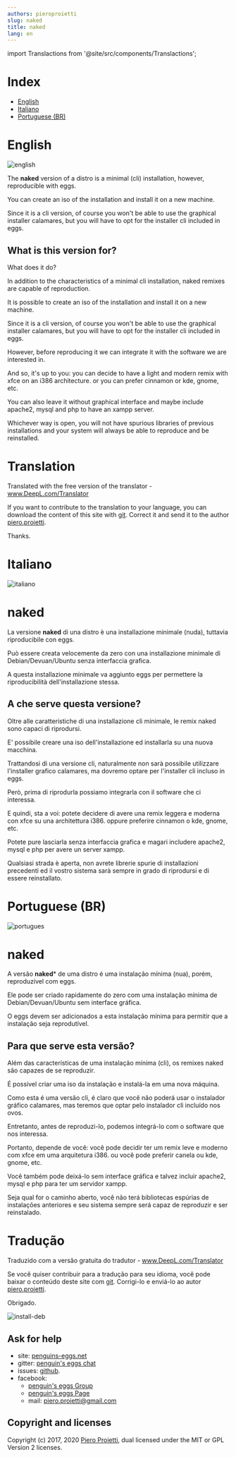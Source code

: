 ```yaml
---
authors: pieroproietti
slug: naked
title: naked
lang: en
---
```

import Translactions from '@site/src/components/Translactions';

<Translactions path="blog/naked"/>

# Index
* [English](#English)
* [Italiano](#Italiano)
* [Portuguese (BR)](#Portuguese-BR)

# English
![english](/images/flags/english.png)

The **naked** version of a distro is a minimal (cli) installation, however, reproducible with eggs. 

You can create an iso of the installation and install it on a new machine. 

Since it is a cli version, of course you won't be able to use the graphical installer calamares, but you will have to opt for the installer cli included in eggs.

## What is this version for?



What does it do? 

In addition to the characteristics of a minimal cli installation, naked remixes are capable of reproduction. 

It is possible to create an iso of the installation and install it on a new machine. 

Since it is a cli version, of course you won't be able to use the graphical installer calamares, but you will have to opt for the installer cli included in eggs.

However, before reproducing it we can integrate it with the software we are interested in. 

And so, it's up to you: you can decide to have a light and modern remix with xfce on an i386 architecture. or you can prefer cinnamon or kde, gnome, etc.

You can also leave it without graphical interface and maybe include apache2, mysql and php to have an xampp server.

Whichever way is open, you will not have spurious libraries of previous installations and your system will always be able to reproduce and be reinstalled.

# Translation
Translated with the free version of the translator - www.DeepL.com/Translator 

If you want to contribute to the translation to your language, you can download the content of this site with [git](https://github.com/pieroproietti/penguins-blog). Correct it and send it to the author [piero.proietti](mailto://piero.proietti@gmail.com).

Thanks.

# Italiano
![italiano](/images/flags/italian.webp)

# naked

La versione **naked** di una distro è una installazione minimale (nuda), tuttavia riproducibile con eggs. 

Può essere creata velocemente da zero con una installazione minimale di Debian/Devuan/Ubuntu senza interfaccia grafica. 

A questa installazione minimale va aggiunto eggs per permettere la riproducibilità dell'installazione stessa.

## A che serve questa versione?

Oltre alle caratteristiche di una installazione cli minimale, le remix naked sono capaci di riprodursi. 

E' possibile creare una iso dell'installazione ed installarla su una nuova macchina. 

Trattandosi di una versione cli, naturalmente non sarà possibile utilizzare l'installer grafico calamares, ma dovremo optare per l'installer cli incluso in eggs.

Però, prima di riprodurla possiamo integrarla con il software che ci interessa. 

E quindi, sta a voi: potete decidere di avere una remix leggera e moderna con xfce su una architettura i386. oppure preferire cinnamon o kde, gnome, etc.

Potete pure lasciarla senza interfaccia grafica e magari includere apache2, mysql e php per avere un server xampp.

Qualsiasi strada è aperta, non avrete librerie spurie di installazioni precedenti ed il vostro sistema sarà sempre in grado di riprodursi e di essere reinstallato.

# Portuguese (BR)

![portugues](/images/flags/portugues.png)

# naked

A versão **naked*** de uma distro é uma instalação mínima (nua), porém, reproduzível com eggs. 

Ele pode ser criado rapidamente do zero com uma instalação mínima de Debian/Devuan/Ubuntu sem interface gráfica. 

O eggs devem ser adicionados a esta instalação mínima para permitir que a instalação seja reprodutível.


## Para que serve esta versão?

Além das características de uma instalação mínima (cli), os remixes naked são capazes de se reproduzir. 

É possível criar uma iso da instalação e instalá-la em uma nova máquina. 

Como esta é uma versão cli, é claro que você não poderá usar o instalador gráfico calamares, mas teremos que optar pelo instalador cli incluído nos ovos.

Entretanto, antes de reproduzi-lo, podemos integrá-lo com o software que nos interessa. 

Portanto, depende de você: você pode decidir ter um remix leve e moderno com xfce em uma arquitetura i386. ou você pode preferir canela ou kde, gnome, etc.

Você também pode deixá-lo sem interface gráfica e talvez incluir apache2, mysql e php para ter um servidor xampp.

Seja qual for o caminho aberto, você não terá bibliotecas espúrias de instalações anteriores e seu sistema sempre será capaz de reproduzir e ser reinstalado.

# Tradução
Traduzido com a versão gratuita do tradutor - www.DeepL.com/Translator 

Se você quiser contribuir para a tradução para seu idioma, você pode baixar o conteúdo deste site com [git](https://github.com/pieroproietti/penguins-blog). Corrigi-lo e enviá-lo ao autor [piero.proietti](mailto://piero.proietti@gmail.com).

Obrigado.


![install-deb](https://github.com/pieroproietti/penguins-eggs/blob/master/documents/terminal-lessons/eggs_install.gif?raw=truehttps://)


## Ask for help
* site: [penguins-eggs.net](https://penguins-eggs.net)
* gitter: [penguin's eggs chat](https://gitter.im/penguins-eggs-1/community?source=orgpage)
* issues: [github](https://github.com/pieroproietti/penguins-eggs/issues).
* facebook:  
   * [penguin's eggs Group](https://www.facebook.com/groups/128861437762355/)
   * [penguin's eggs Page](https://www.facebook.com/penguinseggs)
   * mail: piero.proietti@gmail.com

## Copyright and licenses
Copyright (c) 2017, 2020 [Piero Proietti](https://github.com/pieroproietti), dual licensed under the MIT or GPL Version 2 licenses.

